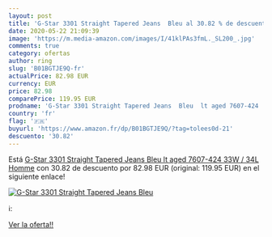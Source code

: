 ```yaml
---
layout: post
title: 'G-Star 3301 Straight Tapered Jeans  Bleu al 30.82 % de descuento'
date: 2020-05-22 21:09:39
image: 'https://m.media-amazon.com/images/I/41klPAs3fmL._SL200_.jpg'
comments: true
category: ofertas
author: ring
slug: 'B01BGTJE9Q-fr'
actualPrice: 82.98 EUR
currency: EUR
price: 82.98
comparePrice: 119.95 EUR
prodname: 'G-Star 3301 Straight Tapered Jeans  Bleu  lt aged 7607-424   33W / 34L Homme'
country: 'fr'
flag: '🇫🇷'
buyurl: 'https://www.amazon.fr/dp/B01BGTJE9Q/?tag=tolees0d-21'
descuento: '30.82'
---
```


Está [G-Star 3301 Straight Tapered Jeans  Bleu  lt aged 7607-424   33W / 34L Homme](https://www.amazon.fr/dp/B01BGTJE9Q/?tag=tolees0d-21) con 30.82 de descuento por 82.98 EUR (original: 119.95 EUR) en el siguiente enlace!

[![G-Star 3301 Straight Tapered Jeans  Bleu](https://m.media-amazon.com/images/I/41klPAs3fmL._SL200_.jpg)](https://www.amazon.fr/dp/B01BGTJE9Q/?tag=tolees0d-21)

ℹ️:


[Ver la oferta!!](https://www.amazon.fr/dp/B01BGTJE9Q/?tag=tolees0d-21)
